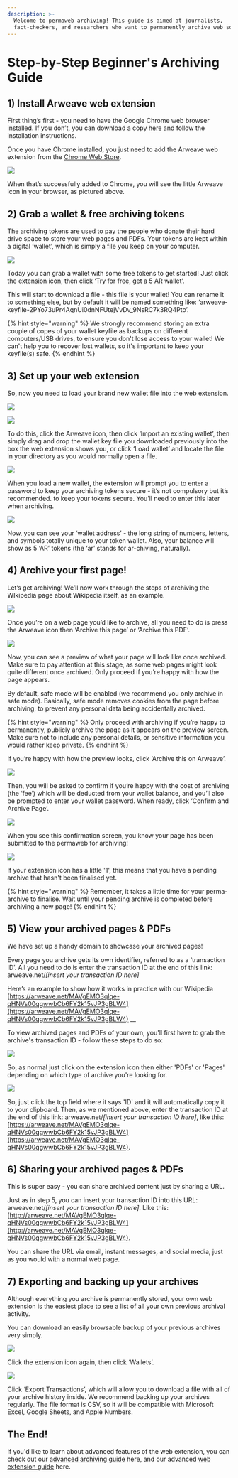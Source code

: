 ```yaml
---
description: >-
  Welcome to permaweb archiving! This guide is aimed at journalists,
  fact-checkers, and researchers who want to permanently archive web sources.
---
```


# Step-by-Step Beginner's Archiving Guide

## 1\) Install Arweave web extension 

First thing’s first - you need to have the Google Chrome web browser installed. If you don’t, you can download a copy [here](https://support.google.com/chrome/answer/95346?co=GENIE.Platform%3DDesktop&hl=en) and follow the installation instructions. 

Once you have Chrome installed, you just need to add the Arweave web extension from the [Chrome Web Store](https://chrome.google.com/webstore/detail/arweave/iplppiggblloelhoglpmkmbinggcaaoc?hl=en-GB). 

![](../.gitbook/assets/screenshot-1-copy.png)

When that’s successfully added to Chrome, you will see the little Arweave icon in your browser, as pictured above. 

## 2\) Grab a wallet & free archiving tokens 

The archiving tokens are used to pay the people who donate their hard drive space to store your web pages and PDFs. Your tokens are kept within a digital ‘wallet’, which is simply a file you keep on your computer. 

![](../.gitbook/assets/screenshot-2.png)

Today you can grab a wallet with some free tokens to get started! Just click the extension icon, then click ‘Try for free, get a 5 AR wallet’.

This will start to download a file - this file is your wallet! You can rename it to something else, but by default it will be named something like: ‘arweave-keyfile-2PYo73uPr4AqnUi0dnNFUtejVvDv\_9NsRC7k3RQ4Pto’.

{% hint style="warning" %}
We strongly recommend storing an extra couple of copes of your wallet keyfile as backups on different computers/USB drives, to ensure you don't lose access to your wallet! We can't help you to recover lost wallets, so it's important to keep your keyfile\(s\) safe.
{% endhint %}

## 3\) Set up your web extension

So, now you need to load your brand new wallet file into the web extension.

![](../.gitbook/assets/screenshot-3%20%281%29.png)

![](../.gitbook/assets/screenshot-4.png)

To do this, click the Arweave icon, then click ‘Import an existing wallet’, then simply drag and drop the wallet key file you downloaded previously into the box the web extension shows you, or click ‘Load wallet’ and locate the file in your directory as you would normally open a file.

![](../.gitbook/assets/screenshot-5.png)

When you load a new wallet, the extension will prompt you to enter a password to keep your archiving tokens secure - it’s not compulsory but it’s recommended. to keep your tokens secure. You’ll need to enter this later when archiving.

![](../.gitbook/assets/screenshot-6.png)

Now, you can see your ‘wallet address’ - the long string of numbers, letters, and symbols totally unique to your token wallet. Also, your balance will show as 5 ‘AR’ tokens \(the ‘ar’ stands for ar-chiving, naturally\).

## 4\) Archive your first page! 

Let’s get archiving! We’ll now work through the steps of archiving the WIkipedia page about W**i**kipedia itself, as an example.

![](../.gitbook/assets/screenshot-7.png)

Once you’re on a web page you’d like to archive, all you need to do is press the Arweave icon then ‘Archive this page’ or ‘Archive this PDF’.

![](../.gitbook/assets/screenshot-8.png)

Now, you can see a preview of what your page will look like once archived. Make sure to pay attention at this stage, as some web pages might look quite different once archived. Only proceed if you’re happy with how the page appears.

By default, safe mode will be enabled \(we recommend you only archive in safe mode\). Basically, safe mode removes cookies from the page before archiving, to prevent any personal data being accidentally archived.

{% hint style="warning" %}
Only proceed with archiving if you’re happy to permanently, publicly archive the page as it appears on the preview screen. Make sure not to include any personal details, or sensitive information you would rather keep private.
{% endhint %}

If you’re happy with how the preview looks, click ‘Archive this on Arweave’.

![](../.gitbook/assets/screenshot-9.png)

Then, you will be asked to confirm if you’re happy with the cost of archiving \(the ‘fee’\) which will be deducted from your wallet balance, and you’ll also be prompted to enter your wallet password. When ready, click ‘Confirm and Archive Page’.

![](../.gitbook/assets/screenshot-10.png)

When you see this confirmation screen, you know your page has been submitted to the permaweb for archiving!

![](../.gitbook/assets/pending-icon.png)

If your extension icon has a little '1', this means that you have a pending archive that hasn't been finalised yet. 

{% hint style="warning" %}
Remember, it takes a little time for your perma-archive to finalise. Wait until your pending archive is completed before archiving a new page!
{% endhint %}

## 5\) View your archived pages & PDFs

We have set up a handy domain to showcase your archived pages!

Every page you archive gets its own identifier, referred to as a ‘transaction ID’. All you need to do is enter the transaction ID at the end of this link: arweave.net/_\[insert your transaction ID here\]_

Here’s an example to show how it works in practice with our Wikipedia  [https://arweave.net/MAVgEMO3qlqe-qHNVs00qgwwbCb6FY2k15vJP3gBLW4](https://arweave.net/MAVgEMO3qlqe-qHNVs00qgwwbCb6FY2k15vJP3gBLW4) __

To view archived pages and PDFs of your own, you'll first have to grab the archive's transaction ID - follow these steps to do so:

![](../.gitbook/assets/screenshot-11.png)

So, as normal just click on the extension icon then either 'PDFs' or 'Pages' depending on which type of archive you're looking for. 

![](../.gitbook/assets/screenshot-12.png)

So, just click the top field where it says 'ID' and it will automatically copy it to your clipboard. Then, as we mentioned above, enter the transaction ID at the end of this link: arweave.net/_\[insert your transaction ID here\]_, like this: [https://arweave.net/MAVgEMO3qlqe-qHNVs00qgwwbCb6FY2k15vJP3gBLW4](https://arweave.net/MAVgEMO3qlqe-qHNVs00qgwwbCb6FY2k15vJP3gBLW4). 

## 6\) Sharing your archived pages & PDFs

This is super easy - you can share archived content just by sharing a URL.

Just as in step 5, you can insert your transaction ID into this URL: arweave.net/_\[insert your transaction ID here\]_. Like this: [http://arweave.net/MAVgEMO3qlqe-qHNVs00qgwwbCb6FY2k15vJP3gBLW4](http://arweave.net/MAVgEMO3qlqe-qHNVs00qgwwbCb6FY2k15vJP3gBLW4).

You can share the URL via email, instant messages, and social media, just as you would with a normal web page.

## 7\) Exporting and backing up your archives

Although everything you archive is permanently stored, your own web extension is the easiest place to see a list of all your own previous archival activity. 

You can download an easily browsable backup of your previous archives very simply.

![](../.gitbook/assets/screenshot-14.png)

Click the extension icon again, then click ‘Wallets’.

![](../.gitbook/assets/screenshot-15.png)

Click ‘Export Transactions’, which will allow you to download a file with all of your archive history inside. We recommend backing up your archives regularly. The file format is CSV, so it will be compatible with Microsoft Excel, Google Sheets, and Apple Numbers.

## The End!

If you'd like to learn about advanced features of the web extension, you can check out our [advanced archiving guide](https://docs.arweave.org/info/~/edit/drafts/-LZ4Kf6u9bkaNsVo7ija/archiving/archiving-web-pages) here, and our advanced [web extension guide](https://docs.arweave.org/info/wallets/arweave-web-extension-wallet) here.  

